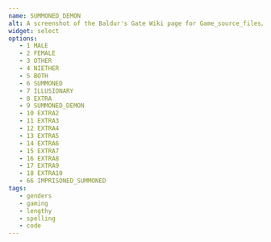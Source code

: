 ```yaml
---
name: SUMMONED_DEMON
alt: A screenshot of the Baldur's Gate Wiki page for Game_source_files/IDS/GENDER, with a list of genders including 1 MALE, 2 FEMALE, 3 OTHER, 4 NIETHER, 5 BOTH, 6 SUMMONED, 7 ILLUSIONARY, 8 EXTRA, 9 SUMMONED_DEMON, 10 EXTRA2 through 18 EXTRA10, and 66 IMPRISONED_SUMMONED.
widget: select
options:
   - 1 MALE
   - 2 FEMALE
   - 3 OTHER
   - 4 NIETHER
   - 5 BOTH
   - 6 SUMMONED
   - 7 ILLUSIONARY
   - 8 EXTRA
   - 9 SUMMONED_DEMON
   - 10 EXTRA2
   - 11 EXTRA3
   - 12 EXTRA4
   - 13 EXTRA5
   - 14 EXTRA6
   - 15 EXTRA7
   - 16 EXTRA8
   - 17 EXTRA9
   - 18 EXTRA10
   - 66 IMPRISONED_SUMMONED
tags:
   - genders
   - gaming
   - lengthy
   - spelling
   - code
---
```

